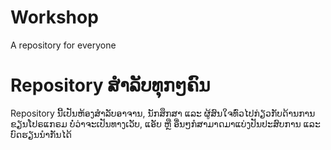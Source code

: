 # Workshop
A repository for everyone

# Repository ສຳລັບທຸກໆຄົນ
Repository ນີ້ເປັນຫ້ອງສຳລັບອາຈານ, ນັກສຶກສາ ແລະ ຜູ້ສົນໃຈທົ່ວໄປກ່ຽວກັບດ້ານການຂຽນໂປຣແກຣມ ບໍ່ວ່າຈະເປັນທາງເວັບ, ແອັບ ຫຼື ອື່ນໆກໍສາມາດມາແບ່ງປັນປະສົບການ ແລະ ບົດຮຽນນຳກັນໄດ້
